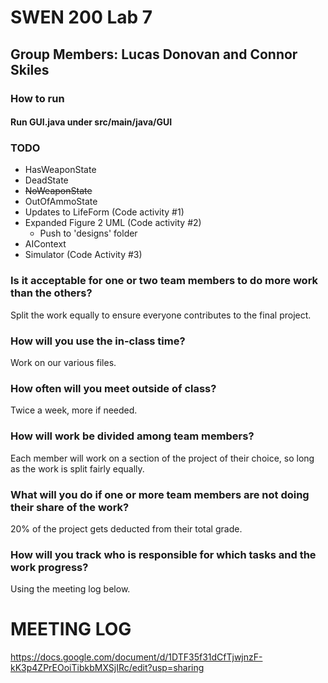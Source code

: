 # SWEN 200 Lab 7
## Group Members: Lucas Donovan and Connor Skiles   
### How to run
#### Run GUI.java under src/main/java/GUI

### TODO
- HasWeaponState
- DeadState
- ~~NoWeaponState~~
- OutOfAmmoState
- Updates to LifeForm (Code activity #1)
- Expanded Figure 2 UML (Code activity #2)
  - Push to 'designs' folder
- AIContext
- Simulator (Code Activity #3)


### Is it acceptable for one or two team members to do more work than the others?
Split the work equally to ensure everyone contributes to the final project.

### How will you use the in-class time?
Work on our various files.

### How often will you meet outside of class?
Twice a week, more if needed.

### How will work be divided among team members?
Each member will work on a section of the project of their choice, so long as the work is split fairly equally.

### What will you do if one or more team members are not doing their share of the work?
20% of the project gets deducted from their total grade.

### How will you track who is responsible for which tasks and the work progress?
Using the meeting log below.

# MEETING LOG  
https://docs.google.com/document/d/1DTF35f31dCfTjwjnzF-kK3p4ZPrEOoiTibkbMXSjIRc/edit?usp=sharing
